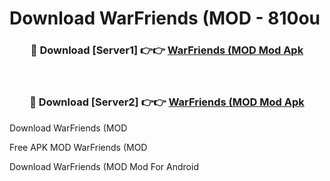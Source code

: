 # Download WarFriends (MOD - 810ou



<div align="center">
<h3>🔴 Download [Server1] 👉👉 <a href="https://momento.my/?title=WarFriends_(MOD">WarFriends (MOD Mod Apk</a></h3><br>

<h3>🔴 Download [Server2] 👉👉 <a href="https://momento.my/?title=WarFriends_(MOD">WarFriends (MOD Mod Apk</a></h3>
</div>



Download WarFriends (MOD 

Free APK MOD WarFriends (MOD 

Download WarFriends (MOD Mod For Android
